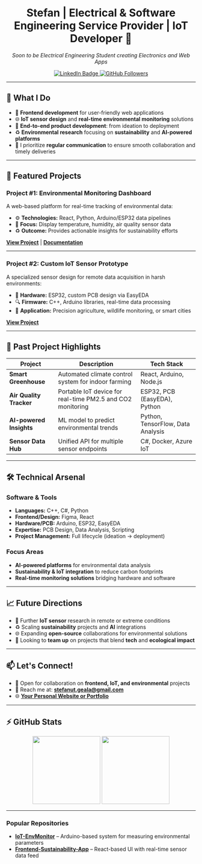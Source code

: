 <!-- 
  Filename: README.md
  Author: Stefan
  Description: GitHub Profile README
-->

<h1 align="center">
  Stefan | Electrical & Software Engineering Service Provider | IoT Developer 🎯
</h1>

<p align="center">
  <em>Soon to be Electrical Engineering Student creating Electronics and Web Apps</em>
</p>

<p align="center">
  <!-- Replace with your LinkedIn URL -->
  <a href="https://www.linkedin.com/in/geala-stefan-1a7105239/">
    <img src="https://img.shields.io/badge/-LinkedIn-blue?style=flat-square&logo=linkedin&logoColor=white" alt="LinkedIn Badge"/>
  </a>
  <!-- GitHub Followers Badge (replace 'Stefan' with your actual GitHub username if needed) -->
  <a href="https://github.com/UnwiseGiraffeX86?tab=followers">
    <img src="https://img.shields.io/github/followers/UnwiseGiraffeX86?style=social" alt="GitHub Followers"/>
  </a>
</p>

---

## 🎯 What I Do

- 🌱 **Frontend development** for user-friendly web applications  
- 🌐 **IoT sensor design** and **real-time environmental monitoring** solutions  
- 🚀 **End-to-end product development**: from ideation to deployment  
- ♻️ **Environmental research** focusing on **sustainability** and **AI-powered platforms**  
- 🤝 I prioritize **regular communication** to ensure smooth collaboration and timely deliveries

---

## 🚀 Featured Projects

### **Project #1: Environmental Monitoring Dashboard**
A web-based platform for real-time tracking of environmental data:

- ⚙️ **Technologies:** React, Python, Arduino/ESP32 data pipelines  
- 🌱 **Focus:** Display temperature, humidity, air quality sensor data  
- ♻️ **Outcome:** Provides actionable insights for sustainability efforts  

[**View Project**](#) | [**Documentation**](#)

---

### **Project #2: Custom IoT Sensor Prototype**
A specialized sensor design for remote data acquisition in harsh environments:

- 🔌 **Hardware:** ESP32, custom PCB design via EasyEDA  
- 🔍 **Firmware:** C++, Arduino libraries, real-time data processing  
- 🌿 **Application:** Precision agriculture, wildlife monitoring, or smart cities  

[**View Project**](#)

---

## 💼 Past Project Highlights

| Project                   | Description                                                  | Tech Stack                       |
|---------------------------|--------------------------------------------------------------|----------------------------------|
| **Smart Greenhouse**      | Automated climate control system for indoor farming         | React, Arduino, Node.js          |
| **Air Quality Tracker**   | Portable IoT device for real-time PM2.5 and CO2 monitoring  | ESP32, PCB (EasyEDA), Python     |
| **AI-powered Insights**   | ML model to predict environmental trends                    | Python, TensorFlow, Data Analysis|
| **Sensor Data Hub**       | Unified API for multiple sensor endpoints                   | C#, Docker, Azure IoT            |

---

## 🛠️ Technical Arsenal

### **Software & Tools**
- **Languages:** C++, C#, Python  
- **Frontend/Design:** Figma, React  
- **Hardware/PCB:** Arduino, ESP32, EasyEDA  
- **Expertise:** PCB Design, Data Analysis, Scripting  
- **Project Management:** Full lifecycle (ideation → deployment)  

### **Focus Areas**
- **AI-powered platforms** for environmental data analysis  
- **Sustainability & IoT integration** to reduce carbon footprints  
- **Real-time monitoring solutions** bridging hardware and software  

---

## 📈 Future Directions

- 🔬 Further **IoT sensor** research in remote or extreme conditions  
- ♻️ Scaling **sustainability** projects and **AI** integrations  
- 🌐 Expanding **open-source** collaborations for environmental solutions  
- 🤝 Looking to **team up** on projects that blend **tech** and **ecological impact**  

---

## 📫 Let's Connect!

- 💼 Open for collaboration on **frontend, IoT, and environmental** projects
- 📧 Reach me at: [**stefanut.geala@gmail.com**](mailto:stefanut.geala@gmail.com)
- 🌐 [**Your Personal Website or Portfolio**](#)  

---

## ⚡ GitHub Stats
<p align="center">
  <!-- Replace 'Stefan' with your actual GitHub username -->
  <img height="180em" src="https://github-readme-stats.vercel.app/api?username=UnwiseGiraffeX86&show_icons=true&theme=react" />
  <img height="180em" src="https://github-readme-streak-stats.herokuapp.com/?user=UnwiseGiraffeX86&theme=react" />
</p>

---

### Popular Repositories
<!-- Highlight or pin some of your popular/favorite repos -->
- [**IoT-EnvMonitor**](#) – Arduino-based system for measuring environmental parameters
- [**Frontend-Sustainability-App**](#) – React-based UI with real-time sensor data feed
